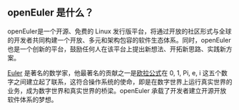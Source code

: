 ##  openEuler 是什么？
openEuler是一个开源、免费的 Linux 发行版平台，将通过开放的社区形式与全球的开发者共同构建一个开放、多元和架构包容的软件生态体系。同时，openEuler 也是一个创新的平台，鼓励任何人在该平台上提出新想法、开拓新思路、实践新方案。

[Euler](https://en.wikipedia.org/wiki/Leonhard_Euler) 是著名的数学家，他最著名的贡献之一是[欧拉公式](https://en.wikipedia.org/wiki/Euler%27s_formula)在 0, 1, Pi, e, i 这五个数字之间建立起了联系，这符合操作系统的使命，即是在数字世界上运行真实世界的业务，成为数字世界和真实世界的桥梁。openEuler 承载了开发者建立开源开放软件体系的梦想。 